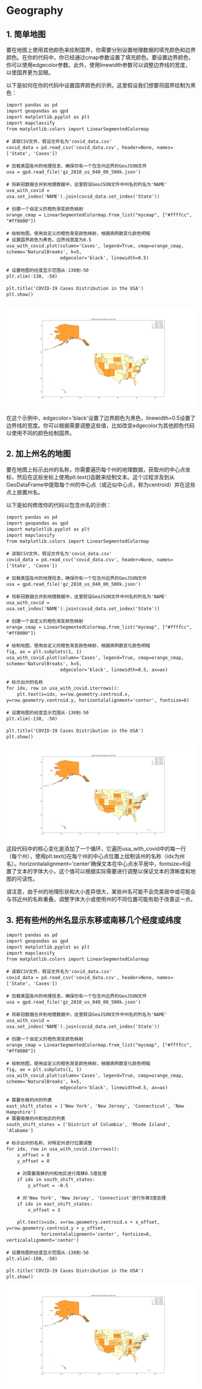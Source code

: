 # Geography
## 1. 简单地图
要在地图上使用其他颜色来绘制国界，你需要分别设置地理数据的填充颜色和边界颜色。在你的代码中，你已经通过cmap参数设置了填充颜色。要设置边界颜色，你可以使用edgecolor参数。此外，使用linewidth参数可以调整边界线的宽度，以使国界更为显眼。  

以下是如何在你的代码中设置国界颜色的示例，这里假设我们想要将国界绘制为黑色：  

```
import pandas as pd
import geopandas as gpd
import matplotlib.pyplot as plt
import mapclassify
from matplotlib.colors import LinearSegmentedColormap

# 读取CSV文件，假设文件名为'covid_data.csv'
covid_data = pd.read_csv('covid_data.csv', header=None, names=['State', 'Cases'])

# 加载美国各州的地理信息，确保你有一个包含州边界的GeoJSON文件
usa = gpd.read_file('gz_2010_us_040_00_500k.json')

# 将新冠数据合并到地理数据中，这里假设GeoJSON文件中州名的列名为'NAME'
usa_with_covid = usa.set_index('NAME').join(covid_data.set_index('State'))

# 创建一个自定义的橙色渐变颜色映射
orange_cmap = LinearSegmentedColormap.from_list("mycmap", ["#ffffcc", "#ff8000"])

# 绘制地图，使用自定义的橙色渐变颜色映射，根据病例数变化颜色明暗  
# 设置国界颜色为黑色，边界线宽度为0.5  
usa_with_covid.plot(column='Cases', legend=True, cmap=orange_cmap, scheme='NaturalBreaks', k=5,
                    edgecolor='black', linewidth=0.5)

# 设置地图的经度显示范围从-130到-50
plt.xlim(-130, -50)

plt.title('COVID-19 Cases Distribution in the USA')
plt.show()


```
![figure 1](Figure_1.png)  

在这个示例中，edgecolor='black'设置了边界颜色为黑色，linewidth=0.5设置了边界线的宽度。你可以根据需要调整这些值，比如改变edgecolor为其他颜色代码以使用不同的颜色绘制国界。  

## 2. 加上州名的地图

要在地图上标示出州的名称，你需要遍历每个州的地理数据，获取州的中心点坐标，然后在这些坐标上使用plt.text()函数来绘制文本。这个过程涉及到从GeoDataFrame中提取每个州的中心点（或近似中心点，称为centroid）并在这些点上放置州名。  

以下是如何修改你的代码以包含州名的示例：  

```
import pandas as pd
import geopandas as gpd
import matplotlib.pyplot as plt
import mapclassify
from matplotlib.colors import LinearSegmentedColormap

# 读取CSV文件，假设文件名为'covid_data.csv'
covid_data = pd.read_csv('covid_data.csv', header=None, names=['State', 'Cases'])

# 加载美国各州的地理信息，确保你有一个包含州边界的GeoJSON文件
usa = gpd.read_file('gz_2010_us_040_00_500k.json')

# 将新冠数据合并到地理数据中，这里假设GeoJSON文件中州名的列名为'NAME'
usa_with_covid = usa.set_index('NAME').join(covid_data.set_index('State'))

# 创建一个自定义的橙色渐变颜色映射
orange_cmap = LinearSegmentedColormap.from_list("mycmap", ["#ffffcc", "#ff8000"])

# 绘制地图，使用自定义的橙色渐变颜色映射，根据病例数变化颜色明暗
fig, ax = plt.subplots(1, 1)
usa_with_covid.plot(column='Cases', legend=True, cmap=orange_cmap, scheme='NaturalBreaks', k=5,
                    edgecolor='black', linewidth=0.5, ax=ax)

# 标示出州的名称
for idx, row in usa_with_covid.iterrows():
    plt.text(s=idx, x=row.geometry.centroid.x, y=row.geometry.centroid.y, horizontalalignment='center', fontsize=6)

# 设置地图的经度显示范围从-130到-50
plt.xlim(-130, -50)

plt.title('COVID-19 Cases Distribution in the USA')
plt.show()

```
![figure 2](Figure_2.png)  
这段代码中的核心变化是添加了一个循环，它遍历usa_with_covid中的每一行（每个州），使用plt.text()在每个州的中心点位置上绘制该州的名称（idx为州名）。horizontalalignment='center'确保文本在中心点水平居中，fontsize=6设置了文本的字体大小，这个值可以根据实际需要进行调整以保证文本的清晰度和地图的可读性。  

请注意，由于州的地理形状和大小差异很大，某些州名可能不会完美居中或可能会与邻近州的名称重叠。调整字体大小或使用州的不同位置可能有助于改善这一点。 

## 3. 把有些州的州名显示东移或南移几个经度或纬度

```
import pandas as pd
import geopandas as gpd
import matplotlib.pyplot as plt
import mapclassify
from matplotlib.colors import LinearSegmentedColormap

# 读取CSV文件，假设文件名为'covid_data.csv'
covid_data = pd.read_csv('covid_data.csv', header=None, names=['State', 'Cases'])

# 加载美国各州的地理信息，确保你有一个包含州边界的GeoJSON文件
usa = gpd.read_file('gz_2010_us_040_00_500k.json')

# 将新冠数据合并到地理数据中，这里假设GeoJSON文件中州名的列名为'NAME'
usa_with_covid = usa.set_index('NAME').join(covid_data.set_index('State'))

# 创建一个自定义的橙色渐变颜色映射
orange_cmap = LinearSegmentedColormap.from_list("mycmap", ["#ffffcc", "#ff8000"])

# 绘制地图，使用自定义的橙色渐变颜色映射，根据病例数变化颜色明暗
fig, ax = plt.subplots(1, 1)
usa_with_covid.plot(column='Cases', legend=True, cmap=orange_cmap, scheme='NaturalBreaks', k=5,
                    edgecolor='black', linewidth=0.5, ax=ax)

# 需要东移的州的列表
east_shift_states = ['New York', 'New Jersey', 'Connecticut', 'New Hampshire']
# 需要南移的州和地区的列表
south_shift_states = ['District of Columbia', 'Rhode Island', 'Alabama']

# 标示出州的名称，对特定州进行位置调整
for idx, row in usa_with_covid.iterrows():
    x_offset = 0
    y_offset = 0
    
    # 对需要南移的州和地区进行南移0.5度处理
    if idx in south_shift_states:
        y_offset = -0.5
    
    # 对'New York', 'New Jersey', 'Connecticut'进行东移3度处理
    if idx in east_shift_states:
        x_offset = 3
    
    plt.text(s=idx, x=row.geometry.centroid.x + x_offset, y=row.geometry.centroid.y + y_offset, 
             horizontalalignment='center', fontsize=6, verticalalignment='center')

# 设置地图的经度显示范围从-130到-50
plt.xlim(-180, -50)

plt.title('COVID-19 Cases Distribution in the USA')
plt.show()

```
![figure 3](Figure_3.png)    

